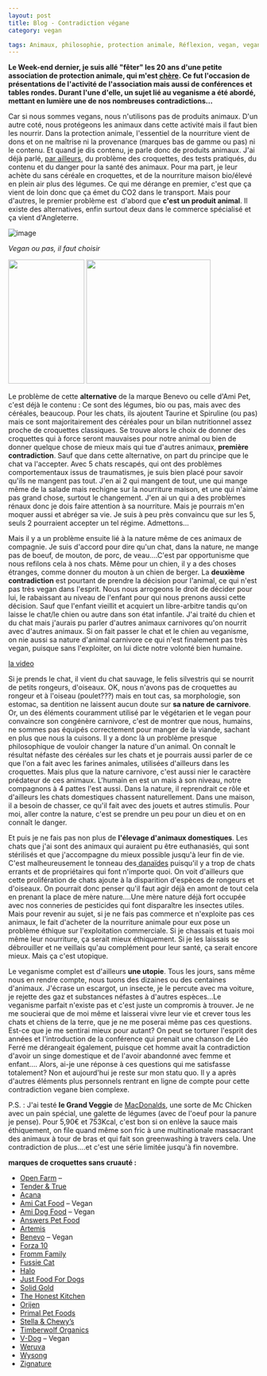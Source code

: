 ```yaml
---
layout: post
title: Blog - Contradiction végane
category: vegan

tags: Animaux, philosophie, protection animale, Réflexion, vegan, veganisme
---
```

**Le Week-end dernier, je suis allé "fêter" les 20 ans d'une petite association de protection animale, qui m'est <a href="https://www.respectons.org">chère</a>. Ce fut l'occasion de présentations de l'activité de l'association mais aussi de conférences et tables rondes. Durant l'une d'elle, un sujet lié au veganisme a été abordé, mettant en lumière une de nos nombreuses contradictions...**

Car si nous sommes vegans, nous n'utilisons pas de produits animaux. D'un autre coté, nous protégeons les animaux dans cette activité mais il faut bien les nourrir. Dans la protection animale, l'essentiel de la nourriture vient de dons et on ne maîtrise ni la provenance (marques bas de gamme ou pas) ni le contenu. Et quand je dis contenu, je parle donc de produits animaux. J'ai déjà parlé, <a href="https://cheziceman.wordpress.com/2014/09/11/document-toxic-croquettes-de-jutta-ziegler/">par ailleurs</a>, du problème des croquettes, des tests pratiqués, du contenu et du danger pour la santé des animaux. Pour ma part, je leur achète du sans céréale en croquettes, et de la nourriture maison bio/élevé en plein air plus des légumes. Ce qui me dérange en premier, c'est que ça vient de loin donc que ça émet du CO2 dans le transport. Mais pour d'autres, le premier problème est  d'abord que **c'est un produit animal**. Il existe des alternatives, enfin surtout deux dans le commerce spécialisé et ça vient d'Angleterre.

![image](https://cheziceman.files.wordpress.com/2017/10/acana-e1508839946890.jpg)

*Vegan ou pas, il faut choisir*

<img class="size-full wp-image-21454 alignnone" src="https://cheziceman.files.wordpress.com/2017/10/amicat-e1508839959888.jpg" alt="" width="153" height="250" /> <img class="size-full wp-image-21455 alignnone" src="https://cheziceman.files.wordpress.com/2017/10/benevo_cat-250x250.jpg" alt="" width="250" height="250" />

Le problème de cette **alternative** de la marque Benevo ou celle d'Ami Pet, c'est déjà le contenu : Ce sont des légumes, bio ou pas, mais avec des céréales, beaucoup. Pour les chats, ils ajoutent Taurine et Spiruline (ou pas) mais ce sont majoritairement des céréales pour un bilan nutritionnel assez proche de croquettes classiques. Se trouve alors le choix de donner des croquettes qui à force seront mauvaises pour notre animal ou bien de donner quelque chose de mieux mais qui tue d'autres animaux, **première contradiction**. Sauf que dans cette alternative, on part du principe que le chat va l'accepter. Avec 5 chats rescapés, qui ont des problèmes comportementaux issus de traumatismes, je suis bien placé pour savoir qu'ils ne mangent pas tout. J'en ai 2 qui mangent de tout, une qui mange même de la salade mais rechigne sur la nourriture maison, et une qui n'aime pas grand chose, surtout le changement. J'en ai un qui a des problèmes rénaux donc je dois faire attention à sa nourriture. Mais je pourrais m'en moquer aussi et abréger sa vie. Je suis à peu près convaincu que sur les 5, seuls 2 pourraient accepter un tel régime. Admettons...

Mais il y a un problème ensuite lié à la nature même de ces animaux de compagnie. Je suis d'accord pour dire qu'un chat, dans la nature, ne mange pas de boeuf, de mouton, de porc, de veau....C'est par opportunisme que nous refilons cela à nos chats. Même pour un chien, il y a des choses étranges, comme donner du mouton à un chien de berger. La **deuxième contradiction** est pourtant de prendre la décision pour l'animal, ce qui n'est pas très vegan dans l'esprit. Nous nous arrogeons le droit de décider pour lui, le rabaissant au niveau de l'enfant pour qui nous prenons aussi cette décision. Sauf que l'enfant vieillit et acquiert un libre-arbitre tandis qu'on laisse le chat/le chien ou autre dans son état infantile. J'ai traité du chien et du chat mais j'aurais pu parler d'autres animaux carnivores qu'on nourrit avec d'autres animaux. Si on fait passer le chat et le chien au veganisme, on nie aussi sa nature d'animal carnivore ce qui n'est finalement pas très vegan, puisque sans l'exploiter, on lui dicte notre volonté bien humaine.

[la video](https://www.youtube.com/watch?v=MAEwCliYl50)

Si je prends le chat, il vient du chat sauvage, le felis silvestris qui se nourrit de petits rongeurs, d'oiseaux. OK, nous n'avons pas de croquettes au rongeur et à l'oiseau (poulet???) mais en tout cas, sa morphologie, son estomac, sa dentition ne laissent aucun doute sur **sa nature de carnivore**. Or, un des éléments couramment utilisé par le végétarien et le vegan pour convaincre son congénère carnivore, c'est de montrer que nous, humains, ne sommes pas équipés correctement pour manger de la viande, sachant en plus que nous la cuisons. Il y a donc là un problème presque philosophique de vouloir changer la nature d'un animal. On connaît le résultat néfaste des céréales sur les chats et je pourrais aussi parler de ce que l'on a fait avec les farines animales, utilisées d'ailleurs dans les croquettes. Mais plus que la nature carnivore, c'est aussi nier le caractère prédateur de ces animaux. L'humain en est un mais à son niveau, notre compagnons à 4 pattes l'est aussi. Dans la nature, il reprendrait ce rôle et d'ailleurs les chats domestiques chassent naturellement. Dans une maison, il a besoin de chasser, ce qu'il fait avec des jouets et autres stimulis. Pour moi, aller contre la nature, c'est se prendre un peu pour un dieu et on en connaît le danger.

Et puis je ne fais pas non plus de **l'élevage d'animaux domestiques**. Les chats que j'ai sont des animaux qui auraient pu être euthanasiés, qui sont stérilisés et que j'accompagne du mieux possible jusqu'à leur fin de vie. C'est malheureusement le tonneau des<a href="https://fr.wikipedia.org/wiki/Danaïdes"> danaïdes</a> puisqu'il y a trop de chats errants et de propriétaires qui font n'importe quoi. On voit d'ailleurs que cette prolifération de chats ajoute à la disparition d'espèces de rongeurs et d'oiseaux. On pourrait donc penser qu'il faut agir déjà en amont de tout cela en prenant la place de mère nature....Une mère nature déjà fort occupée avec nos conneries de pesticides qui font disparaître les insectes utiles. Mais pour revenir au sujet, si je ne fais pas commerce et n'exploite pas ces animaux, le fait d'acheter de la nourriture animale pour eux pose un problème éthique sur l'exploitation commerciale. Si je chassais et tuais moi même leur nourriture, ça serait mieux éthiquement. Si je les laissais se débrouiller et ne veillais qu'au complément pour leur santé, ça serait encore mieux. Mais ça c'est utopique.

Le veganisme complet est d'ailleurs **une utopie**. Tous les jours, sans même nous en rendre compte, nous tuons des dizaines ou des centaines d'animaux. J'écrase un escargot, un insecte, je le percute avec ma voiture, je rejette des gaz et substances néfastes à d'autres espèces...Le veganisme parfait n'existe pas et c'est juste un compromis à trouver. Je ne me soucierai que de moi même et laisserai vivre leur vie et crever tous les chats et chiens de la terre, que je ne me poserai même pas ces questions. Est-ce que je me sentirai mieux pour autant? On peut se torturer l'esprit des années et l'introduction de la conférence qui prenait une chanson de Léo Ferré me dérangeait également, puisque cet homme avait la contradiction d'avoir un singe domestique et de l'avoir abandonné avec femme et enfant.... Alors, ai-je une réponse à ces questions qui me satisfasse totalement? Non et aujourd'hui je reste sur mon statu quo. Il y a après d'autres éléments plus personnels rentrant en ligne de compte pour cette contradiction vegane bien complexe.

P.S. : J'ai testé **le Grand Veggie** de <a href="https://peuventilssouffrir.wordpress.com/2017/10/24/les-veganes-devraient-ils-soutenir-le-burger-vegane-de-mcdonalds/">MacDonalds</a>, une sorte de Mc Chicken avec un pain spécial, une galette de légumes (avec de l'oeuf pour la panure je pense). Pour 5,90€ et 753Kcal, c'est bon si on enlève la sauce mais éthiquement, on file quand même son fric à une multinationale massacrant des animaux à tour de bras et qui fait son greenwashing à travers cela. Une contradiction de plus....et c'est une série limitée jusqu'à fin novembre.

**marques de croquettes sans cruauté :**
* <a href="https://www.amazon.com/Open-Farm/b/ref=bl_dp_s_web_13982242011?ie=UTF8&amp;node=13982242011&amp;field-lbr_brands_browse-bin=Open+Farm" target="_blank" rel="noopener noreferrer">Open Farm</a> –
* <a href="https://tenderandtruepet.com/" target="_blank" rel="noopener noreferrer">Tender &amp; True</a>
* <a href="https://www.amazon.com/Acana/b/ref=bl_dp_s_web_3016139011?ie=UTF8&amp;node=3016139011&amp;field-lbr_brands_browse-bin=Acana" target="_blank" rel="noopener noreferrer">Acana</a>
* <a href="https://www.ecodogsandcats.com/ami-cat-protection-plus-ami-vegan-cat-food.html" target="_blank" rel="noopener noreferrer">Ami Cat Food</a> – Vegan
* <a href="https://www.ecodogsandcats.com/ami-dog-vegan-dog-food-mini-kibble.html" target="_blank" rel="noopener noreferrer">Ami Dog Food</a> – Vegan
* <a href="http://answerspetfood.com/" target="_blank" rel="noopener noreferrer">Answers Pet Food</a>
* <a href="https://www.amazon.com/Artemis-Pet-Food-Company/b/ref=w_bl_hsx_s_sp_web_10218307011?ie=UTF8&amp;node=10218307011&amp;field-lbr_brands_browse-bin=Artemis+Pet+Food+Company" target="_blank" rel="noopener noreferrer">Artemis</a>
* <a href="https://www.ecodogsandcats.com/catalogsearch/result/?q=benevo" target="_blank" rel="noopener noreferrer">Benevo</a> – Vegan
* <a href="http://www.forza10usa.com/" target="_blank" rel="noopener noreferrer">Forza 10</a>
* <a href="https://www.amazon.com/s/ref=nb_sb_noss?url=search-alias%3Dpets&amp;field-keywords=fromm+family+foods" target="_blank" rel="noopener noreferrer">Fromm Family</a>
* <a href="https://www.amazon.com/s/ref=nb_sb_noss_1?url=search-alias%3Dpets&amp;field-keywords=fussie+cat&amp;rh=n%3A2619533011%2Ck%3Afussie+cat" target="_blank" rel="noopener noreferrer">Fussie Cat</a>
* <a href="https://www.amazon.com/s/ref=nb_sb_noss_1?url=search-alias%3Dpets&amp;field-keywords=halo+pet+food&amp;rh=n%3A2619533011%2Ck%3Ahalo+pet+food" target="_blank" rel="noopener noreferrer">Halo</a>
* <a href="https://www.justfoodfordogs.com/" target="_blank" rel="noopener noreferrer">Just Food For Dogs</a>
* <a href="https://www.amazon.com/s/ref=nb_sb_noss_2?url=search-alias%3Dpets&amp;field-keywords=solid+gold+pet+food&amp;rh=n%3A2619533011%2Ck%3Asolid+gold+pet+food" target="_blank" rel="noopener noreferrer">Solid Gold</a>
* <a href="https://www.amazon.com/s/ref=nb_sb_noss_2?url=search-alias%3Dpets&amp;field-keywords=honest+kitchen&amp;rh=n%3A2619533011%2Ck%3Ahonest+kitchen" target="_blank" rel="noopener noreferrer">The Honest Kitchen</a>
* <a href="https://www.amazon.com/s/ref=nb_sb_noss_2?url=search-alias%3Dpets&amp;field-keywords=orijen&amp;rh=n%3A2619533011%2Ck%3Aorijen" target="_blank" rel="noopener noreferrer">Orijen</a>
* <a href="https://www.amazon.com/s/ref=nb_sb_noss_1?url=search-alias%3Dpets&amp;field-keywords=primal+pet+foods&amp;rh=n%3A2619533011%2Ck%3Aprimal+pet+foods" target="_blank" rel="noopener noreferrer">Primal Pet Foods</a>
* <a href="https://www.amazon.com/s/ref=nb_sb_ss_i_2_8?url=search-alias%3Dpets&amp;field-keywords=stella+and+chewy&amp;sprefix=stella+%26%2Cpets%2C145&amp;crid=VMURDJ25SOBL&amp;rh=n%3A2619533011%2Ck%3Astella+and+chewy" target="_blank" rel="noopener noreferrer">Stella &amp; Chewy’s</a>
* <a href="https://www.amazon.com/s/ref=nb_sb_ss_i_1_19?url=search-alias%3Dpets&amp;field-keywords=timberwolf+organics&amp;sprefix=timberwolf+organics%2Cpets%2C164&amp;crid=1RX4U20KNJPI5&amp;rh=n%3A2619533011%2Ck%3Atimberwolf+organics" target="_blank" rel="noopener noreferrer">Timberwolf Organics</a>
* <a href="https://v-dog.com/" target="_blank" rel="noopener noreferrer">V-Dog</a> – Vegan
* <a href="https://www.amazon.com/s/ref=nb_sb_noss_2?url=search-alias%3Dpets&amp;field-keywords=weruva&amp;rh=n%3A2619533011%2Ck%3Aweruva" target="_blank" rel="noopener noreferrer">Weruva</a>
* <a href="https://www.amazon.com/s/ref=nb_sb_noss_2?url=search-alias%3Dpets&amp;field-keywords=wysong&amp;rh=n%3A2619533011%2Ck%3Awysong" target="_blank" rel="noopener noreferrer">Wysong</a>
* <a href="https://www.amazon.com/s/ref=nb_sb_noss_2?url=search-alias%3Dpets&amp;field-keywords=zignature&amp;rh=n%3A2619533011%2Ck%3Azignature" target="_blank" rel="noopener noreferrer">Zignature</a>

